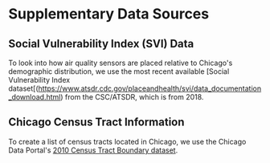 # Supplementary Data Sources

## Social Vulnerability Index (SVI) Data
To look into how air quality sensors are placed relative to Chicago's demographic distribution, we use the most recent available [Social Vulnerability Index dataset[(https://www.atsdr.cdc.gov/placeandhealth/svi/data_documentation_download.html) from the CSC/ATSDR, which is from 2018. 

## Chicago Census Tract Information
To create a list of census tracts located in Chicago, we use the Chicago Data Portal's [2010 Census Tract Boundary dataset](https://data.cityofchicago.org/Facilities-Geographic-Boundaries/Boundaries-Census-Tracts-2010/5jrd-6zik). 
